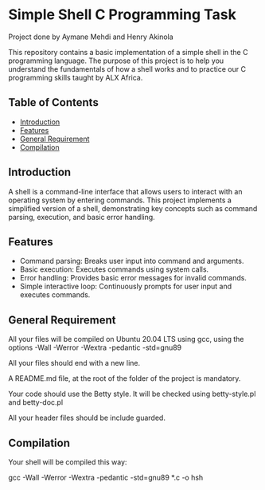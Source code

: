 # Simple Shell C Programming Task

Project done by Aymane Mehdi and Henry Akinola

This repository contains a basic implementation of a simple shell in the C programming language. The purpose of this project is to help you understand the fundamentals of how a shell works and to practice our C programming skills taught by ALX Africa. 

## Table of Contents

- [Introduction](#introduction)
- [Features](#features)
- [General Requirement](#general_requirement)
- [Compilation](#compilation)

## Introduction

A shell is a command-line interface that allows users to interact with an operating system by entering commands. This project implements a simplified version of a shell, demonstrating key concepts such as command parsing, execution, and basic error handling.

## Features

- Command parsing: Breaks user input into command and arguments.
- Basic execution: Executes commands using system calls.
- Error handling: Provides basic error messages for invalid commands.
- Simple interactive loop: Continuously prompts for user input and executes commands.

## General Requirement

All your files will be compiled on Ubuntu 20.04 LTS using gcc, using the options -Wall -Werror -Wextra -pedantic -std=gnu89

All your files should end with a new line.

A README.md file, at the root of the folder of the project is mandatory.

Your code should use the Betty style. It will be checked using betty-style.pl and betty-doc.pl

All your header files should be include guarded.

## Compilation

Your shell will be compiled this way:

gcc -Wall -Werror -Wextra -pedantic -std=gnu89 *.c -o hsh